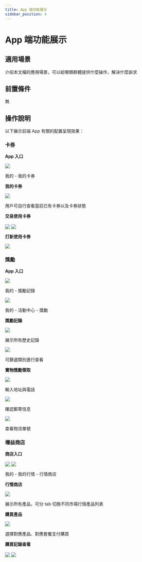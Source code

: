 ```yaml
---
title: App 端功能展示
sidebar_position: 4
---
```



# App 端功能展示

## 適用場景

介绍本文檔的應用場景，可以給哪類群體提供什麼操作，解決什麼訴求

## 前置條件

無

## 操作說明

以下展示前端  App 有關的配置呈現效果：

### 卡券

<div class="grid gap-3 grid-cols-4">
<div>
<p><strong>App 入口</strong></p>
<img src="/assets/TVzObuszjooalxx8eIvc8mXynxj.png" src-width="628" src-height="1352" align="center"/>

<p>我的 - 我的卡券</p>
</div>
<div>
<p><strong>我的卡券</strong></p>
<img src="/assets/BgKWbwMcmoy1zAx2zy0cQrLLnNg.png" src-width="624" src-height="1360" align="center"/>

<p>用戶可自行查看當前已有卡券以及卡券狀態</p>
</div>
<div>
<p><strong>交易使用卡券</strong></p>
<img src="/assets/CIQtbbzTnoOaYVxraiscz09TnMh.png" src-width="674" src-height="1366" align="center"/>

<img src="/assets/FnrqbzTLloQwgAxzgYrckGk0n9f.png" src-width="750" src-height="1624" align="center"/>

</div>
<div>
<p><strong>打新使用卡券</strong></p>
<img src="/assets/MvENbY06IojgG3xVn8UcgRf1n4e.jpeg" src-width="724" src-height="1610" align="center"/>

</div>
</div>

### 獎勵

<div class="grid gap-3 grid-cols-3">
<div>
<p><strong>App 入口</strong></p>
<img src="/assets/Y8fab6Du8osXcnxOvpXcgNg4nOb.png" src-width="620" src-height="1366" align="center"/>

<p>我的 - 獎勵記錄</p>
<img src="/assets/VxK1b0nbMoiPdcxmEUicIVBMnzd.png" src-width="626" src-height="1360" align="center"/>

<p>我的 - 活動中心 - 獎勵</p>
</div>
<div>
<p><strong>獎勵記錄</strong></p>
<img src="/assets/C6TnbIU91o8qQBxu0I8cNmCZnNf.jpeg" src-width="1080" src-height="2374" align="center"/>

<p>展示所有歷史記錄</p>
<img src="/assets/Y5yjbrEslo1A5exRLvPczo30nSg.jpeg" src-width="1080" src-height="2374" align="center"/>

<p>可篩選類別進行查看</p>
</div>
<div>
<p><strong>實物獎勵領取</strong></p>
<img src="/assets/SUiYbhNe8oVK2QxDaFKcqBAkn7d.png" src-width="750" src-height="1624" align="center"/>

<p>輸入地址與電話</p>
<img src="/assets/OXzsbAxuKovORWxYvV5c30nKn3c.png" src-width="750" src-height="1626" align="center"/>

<p>確認郵寄信息</p>
<img src="/assets/GxtdbLEbDoULtixR6NycdP5knwO.png" src-width="750" src-height="1296" align="center"/>

<p>查看物流單號</p>
</div>
</div>

### 權益商店

<div class="grid gap-3 grid-cols-4">
<div>
<p><strong>商店入口</strong></p>
<img src="/assets/GVjUb9KjQoCwhaxZOxUcVboqn3d.png" src-width="614" src-height="1366" align="center"/>

<img src="/assets/EIPUbnuL4oHWtvxH93ucziX1nfe.png" src-width="626" src-height="1374" align="center"/>

<p>我的 - 我的行情 - 行情商店</p>
</div>
<div>
<p><strong>行情商店</strong></p>
<img src="/assets/Ew0QbtyZloSwYixEds5cBRAmnzd.jpeg" src-width="1080" src-height="2374" align="center"/>

<p>展示所有產品，可分 tab 切換不同市場行情產品列表</p>
</div>
<div>
<p><strong>購買產品</strong></p>
<img src="/assets/HtKVbolYXorOQqxQAkxcI3P9nBg.jpeg" src-width="1080" src-height="2374" align="center"/>

<p>選擇對應產品、對應套餐支付購買</p>
</div>
<div>
<p><strong>購買記錄查看</strong></p>
<img src="/assets/AX5Yb8QkToobLQxscTacnoq7n9e.png" src-width="628" src-height="1330" align="center"/>

<img src="/assets/QIh0be7YBot83Xxc5rkc5h61neg.jpeg" src-width="1080" src-height="2338" align="center"/>

</div>
</div>

